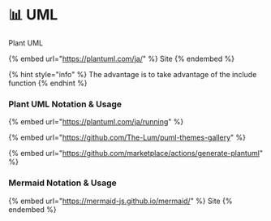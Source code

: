 # 📊 UML

Plant UML

{% embed url="https://plantuml.com/ja/" %}
Site
{% endembed %}

{% hint style="info" %}
The advantage is to take advantage of the include function
{% endhint %}

### Plant UML Notation & Usage

{% embed url="https://plantuml.com/ja/running" %}

{% embed url="https://github.com/The-Lum/puml-themes-gallery" %}

{% embed url="https://github.com/marketplace/actions/generate-plantuml" %}

### Mermaid Notation & Usage

{% embed url="https://mermaid-js.github.io/mermaid/" %}
Site
{% endembed %}

```mermaid
```

```mermaid
```



